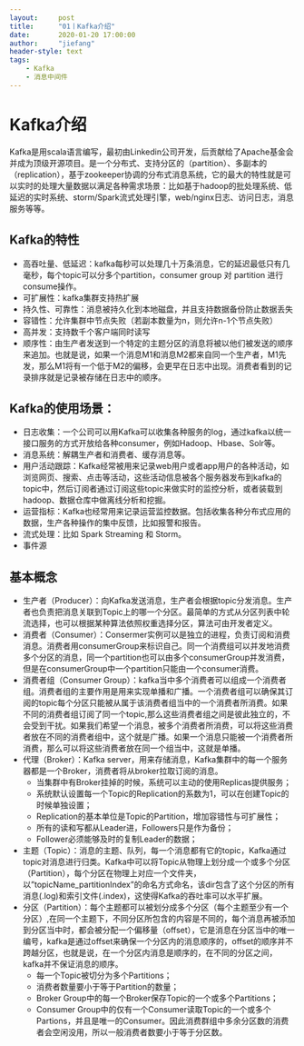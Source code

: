 ```yaml
---
layout:     post
title:      "01丨Kafka介绍"
date:       2020-01-20 17:00:00
author:     "jiefang"
header-style: text
tags:
    - Kafka
    - 消息中间件
---
```

# Kafka介绍
Kafka是用scala语言编写，最初由Linkedin公司开发，后贡献给了Apache基金会并成为顶级开源项目。是一个分布式、支持分区的（partition）、多副本的（replication），基于zookeeper协调的分布式消息系统，它的最大的特性就是可以实时的处理大量数据以满足各种需求场景：比如基于hadoop的批处理系统、低延迟的实时系统、storm/Spark流式处理引擎，web/nginx日志、访问日志，消息服务等等。
## Kafka的特性
- 高吞吐量、低延迟：kafka每秒可以处理几十万条消息，它的延迟最低只有几毫秒，每个topic可以分多个partition，consumer group 对 partition 进行consume操作。
- 可扩展性：kafka集群支持热扩展
- 持久性、可靠性：消息被持久化到本地磁盘，并且支持数据备份防止数据丢失
- 容错性：允许集群中节点失败（若副本数量为n，则允许n-1个节点失败）
- 高并发：支持数千个客户端同时读写
- 顺序性：由生产者发送到一个特定的主题分区的消息将被以他们被发送的顺序来追加。也就是说，如果一个消息M1和消息M2都来自同一个生产者，M1先发，那么M1将有一个低于M2的偏移，会更早在日志中出现。消费者看到的记录排序就是记录被存储在日志中的顺序。

## Kafka的使用场景：
- 日志收集：一个公司可以用Kafka可以收集各种服务的log，通过kafka以统一接口服务的方式开放给各种consumer，例如Hadoop、Hbase、Solr等。
- 消息系统：解耦生产者和消费者、缓存消息等。
- 用户活动跟踪：Kafka经常被用来记录web用户或者app用户的各种活动，如浏览网页、搜索、点击等活动，这些活动信息被各个服务器发布到kafka的topic中，然后订阅者通过订阅这些topic来做实时的监控分析，或者装载到hadoop、数据仓库中做离线分析和挖掘。
- 运营指标：Kafka也经常用来记录运营监控数据。包括收集各种分布式应用的数据，生产各种操作的集中反馈，比如报警和报告。
- 流式处理：比如 Spark Streaming 和 Storm。
- 事件源


## 基本概念
- 生产者（Producer）：向Kafka发送消息，生产者会根据topic分发消息。生产者也负责把消息关联到Topic上的哪一个分区。最简单的方式从分区列表中轮流选择，也可以根据某种算法依照权重选择分区，算法可由开发者定义。
- 消费者（Consumer）：Consermer实例可以是独立的进程，负责订阅和消费消息。消费者用consumerGroup来标识自己。同一个消费组可以并发地消费多个分区的消息，同一个partition也可以由多个consumerGroup并发消费，但是在consumerGroup中一个partition只能由一个consumer消费。
- 消费者组（Consumer Group）：kafka当中多个消费者可以组成一个消费者组。消费者组的主要作用是用来实现单播和广播。一个消费者组可以确保其订阅的topic每个分区只能被从属于该消费者组当中的一个消费者所消费。如果不同的消费者组订阅了同一个topic,那么这些消费者组之间是彼此独立的，不会受到干扰。如果我们希望一个消息，被多个消费者所消费，可以将这些消费者放在不同的消费者组中，这个就是广播。如果一个消息只能被一个消费者所消费，那么可以将这些消费者放在同一个组当中，这就是单播。
- 代理（Broker）：Kafka server，用来存储消息，Kafka集群中的每一个服务器都是一个Broker，消费者将从broker拉取订阅的消息。
    - 当集群中有Broker挂掉的时候，系统可以主动的使用Replicas提供服务；
    - 系统默认设置每一个Topic的Replication的系数为1，可以在创建Topic的时候单独设置；
    - Replication的基本单位是Topic的Partition，增加容错性与可扩展性；
    - 所有的读和写都从Leader进，Followers只是作为备份；
    - Follower必须能够及时的复制Leader的数据；
- 主题（Topic）：消息的主题、队列，每一个消息都有它的topic，Kafka通过topic对消息进行归类。Kafka中可以将Topic从物理上划分成一个或多个分区（Partition），每个分区在物理上对应一个文件夹，以”topicName_partitionIndex”的命名方式命名，该dir包含了这个分区的所有消息(.log)和索引文件(.index)，这使得Kafka的吞吐率可以水平扩展。
- 分区（Partition）：每个主题都可以被划分成多个分区（每个主题至少有一个分区）,在同一个主题下，不同分区所包含的内容是不同的，每个消息再被添加到分区当中时，都会被分配一个偏移量（offset），它是消息在分区当中的唯一编号，kafka是通过offset来确保一个分区内的消息顺序的，offset的顺序并不跨越分区，也就是说，在一个分区内消息是顺序的，在不同的分区之间，kafka并不保证消息的顺序。
    - 每一个Topic被切分为多个Partitions；
    - 消费者数量要小于等于Partition的数量；
    - Broker Group中的每一个Broker保存Topic的一个或多个Partitions；
    - Consumer Group中的仅有一个Consumer读取Topic的一个或多个Partions，并且是唯一的Consumer。因此消费群组中多余分区数的消费者会空闲没用，所以一般消费者数要小于等于分区数。

